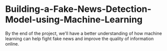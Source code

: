# Building-a-Fake-News-Detection-Model-using-Machine-Learning
By the end of the project, we'll have a better understanding of how machine learning can help fight fake news and improve the quality of information online.
